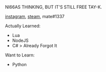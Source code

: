 NI66AS THINKING, BUT IT'S STILL FREE TAY-K.

[instagram](https://instagram.com/_mate666), [steam](https://steamcommunity.com/id/koreanmaffia), mate#1337

Actually Learned:
  - Lua
  - NodeJS
  - C# > Already Forgot It

Want to Learn:
  - Python
